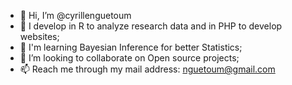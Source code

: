 - 👋 Hi, I’m @cyrillenguetoum
- 👀 I develop in R to analyze research data and in PHP to develop websites;
- 🌱 I'm learning Bayesian Inference for better Statistics;
- 💞️ I’m looking to collaborate on Open source projects;
- 📫 Reach me through my mail address: nguetoum@gmail.com
